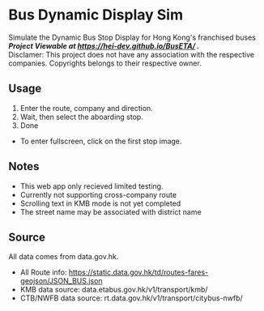 # Bus Dynamic Display Sim
 Simulate the Dynamic Bus Stop Display for Hong Kong's franchised buses\
***Project Viewable at https://hei-dev.github.io/BusETA/ .***\
 Disclamer: This project does not have any association with the respective companies. Copyrights belongs to their respective owner.
 
## Usage
 1. Enter the route, company and direction.
 2. Wait, then select the aboarding stop.
 3. Done
 - To enter fullscreen, click on the first stop image.

## Notes
 - This web app only recieved limited testing.
 - Currently not supporting cross-company route
 - Scrolling text in KMB mode is not yet completed
 - The street name may be associated with district name

## Source
 All data comes from data.gov.hk.
 - All Route info: https://static.data.gov.hk/td/routes-fares-geojson/JSON_BUS.json
 - KMB data source: data.etabus.gov.hk/v1/transport/kmb/
 - CTB/NWFB data source: rt.data.gov.hk/v1/transport/citybus-nwfb/
